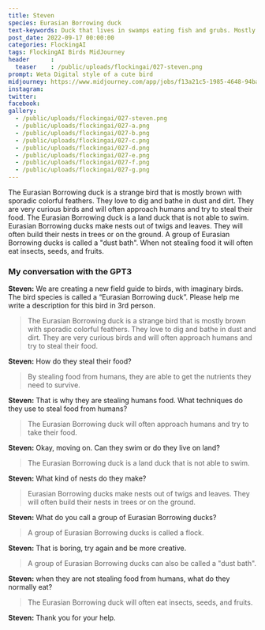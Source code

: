 ```yaml
---
title: Steven
species: Eurasian Borrowing duck
text-keywords: Duck that lives in swamps eating fish and grubs. Mostly brown with sporadic colorful feathers, Loves to dig and bathe in dust and dirt. From Europe
post_date: 2022-09-17 00:00:00
categories: FlockingAI
tags: FlockingAI Birds MidJourney 
header      :
  teaser    : /public/uploads/flockingai/027-steven.png
prompt: Weta Digital style of a cute bird
midjourney: https://www.midjourney.com/app/jobs/f13a21c5-1985-4648-94ba-0f3540902007
instagram: 
twitter: 
facebook: 
gallery: 
  - /public/uploads/flockingai/027-steven.png
  - /public/uploads/flockingai/027-a.png
  - /public/uploads/flockingai/027-b.png
  - /public/uploads/flockingai/027-c.png
  - /public/uploads/flockingai/027-d.png
  - /public/uploads/flockingai/027-e.png
  - /public/uploads/flockingai/027-f.png
  - /public/uploads/flockingai/027-g.png
---
```


The Eurasian Borrowing duck is a strange bird that is mostly brown with sporadic colorful feathers. They love to dig and bathe in dust and dirt. They are very curious birds and will often approach humans and try to steal their food.  The Eurasian Borrowing duck is a land duck that is not able to swim. Eurasian Borrowing ducks make nests out of twigs and leaves. They will often build their nests in trees or on the ground. A group of Eurasian Borrowing ducks is called a "dust bath". When not stealing food it will often eat insects, seeds, and fruits.

### My conversation with the GPT3

**Steven:** We are creating a new field guide to birds, with imaginary birds. The bird species is called a “Eurasian Borrowing duck”. Please help me write a description for this bird in 3rd person.

> The Eurasian Borrowing duck is a strange bird that is mostly brown with sporadic colorful feathers. They love to dig and bathe in dust and dirt. They are very curious birds and will often approach humans and try to steal their food.

**Steven:** How do they steal their food?

> By stealing food from humans, they are able to get the nutrients they need to survive.

**Steven:** That is why they are stealing humans food. What techniques do they use to steal food from humans?

> The Eurasian Borrowing duck will often approach humans and try to take their food.

**Steven:** Okay, moving on. Can they swim or do they live on land?

> The Eurasian Borrowing duck is a land duck that is not able to swim.

**Steven:** What kind of nests do they make?

> Eurasian Borrowing ducks make nests out of twigs and leaves. They will often build their nests in trees or on the ground.

**Steven:** What do you call a group of Eurasian Borrowing ducks?

> A group of Eurasian Borrowing ducks is called a flock.

**Steven:** That is boring, try again and be more creative.

> A group of Eurasian Borrowing ducks can also be called a "dust bath".

**Steven:** when they are not stealing food from humans, what do they normally eat?

> The Eurasian Borrowing duck will often eat insects, seeds, and fruits.

**Steven:** Thank you for your help.
